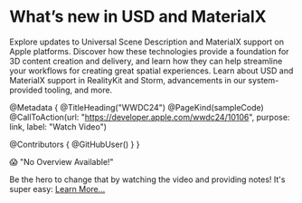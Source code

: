 # What’s new in USD and MaterialX

Explore updates to Universal Scene Description and MaterialX support on Apple platforms. Discover how these technologies provide a foundation for 3D content creation and delivery, and learn how they can help streamline your workflows for creating great spatial experiences. Learn about USD and MaterialX support in RealityKit and Storm, advancements in our system-provided tooling, and more.

@Metadata {
   @TitleHeading("WWDC24")
   @PageKind(sampleCode)
   @CallToAction(url: "https://developer.apple.com/wwdc24/10106", purpose: link, label: "Watch Video")

   @Contributors {
      @GitHubUser(<replace this with your GitHub handle>)
   }
}

😱 "No Overview Available!"

Be the hero to change that by watching the video and providing notes! It's super easy:
 [Learn More…](https://wwdcnotes.com/documentation/wwdcnotes/contributing)
